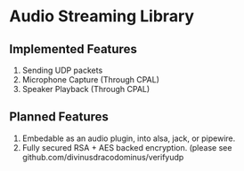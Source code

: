 # Audio Streaming Library

## Implemented Features
1. Sending UDP packets
2. Microphone Capture (Through CPAL)
3. Speaker Playback (Through CPAL)

## Planned Features
1. Embedable as an audio plugin, into alsa, jack, or pipewire.
2. Fully secured RSA + AES backed encryption. (please see github.com/divinusdracodominus/verifyudp
 
